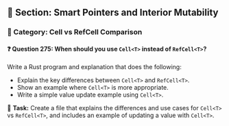 ## 📘 Section: Smart Pointers and Interior Mutability  
### 🔹 Category: Cell vs RefCell Comparison  
#### ❓ Question 275: When should you use `Cell<T>` instead of `RefCell<T>`?

Write a Rust program and explanation that does the following:

- Explain the key differences between `Cell<T>` and `RefCell<T>`.
- Show an example where `Cell<T>` is more appropriate.
- Write a simple value update example using `Cell<T>`.

🔧 **Task:** Create a file that explains the differences and use cases for `Cell<T>` vs `RefCell<T>`, and includes an example of updating a value with `Cell<T>`.
